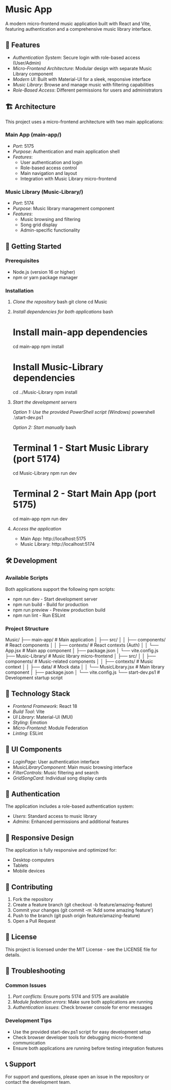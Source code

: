 # Music App

A modern micro-frontend music application built with React and Vite, featuring authentication and a comprehensive music library interface.

## 🎵 Features

- *Authentication System*: Secure login with role-based access (User/Admin)
- *Micro-Frontend Architecture*: Modular design with separate Music Library component
- *Modern UI*: Built with Material-UI for a sleek, responsive interface
- *Music Library*: Browse and manage music with filtering capabilities
- *Role-Based Access*: Different permissions for users and administrators

## 🏗 Architecture

This project uses a micro-frontend architecture with two main applications:

### Main App (main-app/)
- *Port*: 5175
- *Purpose*: Authentication and main application shell
- *Features*:
  - User authentication and login
  - Role-based access control
  - Main navigation and layout
  - Integration with Music Library micro-frontend

### Music Library (Music-Library/)
- *Port*: 5174
- *Purpose*: Music library management component
- *Features*:
  - Music browsing and filtering
  - Song grid display
  - Admin-specific functionality

## 🚀 Getting Started

### Prerequisites

- Node.js (version 16 or higher)
- npm or yarn package manager

### Installation

1. *Clone the repository*
   bash
   git clone <repository-url>
   cd Music
   

2. *Install dependencies for both applications*
   bash
   # Install main-app dependencies
   cd main-app
   npm install
   
   # Install Music-Library dependencies
   cd ../Music-Library
   npm install
   

3. *Start the development servers*

   *Option 1: Use the provided PowerShell script (Windows)*
   powershell
   .\start-dev.ps1
   

   *Option 2: Start manually*
   bash
   # Terminal 1 - Start Music Library (port 5174)
   cd Music-Library
   npm run dev
   
   # Terminal 2 - Start Main App (port 5175)
   cd main-app
   npm run dev
   

4. *Access the application*
   - Main App: http://localhost:5175
   - Music Library: http://localhost:5174

## 🛠 Development

### Available Scripts

Both applications support the following npm scripts:

- npm run dev - Start development server
- npm run build - Build for production
- npm run preview - Preview production build
- npm run lint - Run ESLint

### Project Structure


Music/
├── main-app/                 # Main application
│   ├── src/
│   │   ├── components/      # React components
│   │   ├── contexts/        # React contexts (Auth)
│   │   └── App.jsx          # Main app component
│   ├── package.json
│   └── vite.config.js
├── Music-Library/           # Music library micro-frontend
│   ├── src/
│   │   ├── components/      # Music-related components
│   │   ├── contexts/        # Music context
│   │   ├── data/           # Mock data
│   │   └── MusicLibrary.jsx # Main library component
│   ├── package.json
│   └── vite.config.js
└── start-dev.ps1           # Development startup script


## 🔧 Technology Stack

- *Frontend Framework*: React 18
- *Build Tool*: Vite
- *UI Library*: Material-UI (MUI)
- *Styling*: Emotion
- *Micro-Frontend*: Module Federation
- *Linting*: ESLint

## 🎨 UI Components

- *LoginPage*: User authentication interface
- *MusicLibraryComponent*: Main music browsing interface
- *FilterControls*: Music filtering and search
- *GridSongCard*: Individual song display cards

## 🔐 Authentication

The application includes a role-based authentication system:
- *Users*: Standard access to music library
- *Admins*: Enhanced permissions and additional features

## 📱 Responsive Design

The application is fully responsive and optimized for:
- Desktop computers
- Tablets
- Mobile devices

## 🤝 Contributing

1. Fork the repository
2. Create a feature branch (git checkout -b feature/amazing-feature)
3. Commit your changes (git commit -m 'Add some amazing feature')
4. Push to the branch (git push origin feature/amazing-feature)
5. Open a Pull Request

## 📄 License

This project is licensed under the MIT License - see the LICENSE file for details.

## 🐛 Troubleshooting

### Common Issues

1. *Port conflicts*: Ensure ports 5174 and 5175 are available
2. *Module federation errors*: Make sure both applications are running
3. *Authentication issues*: Check browser console for error messages

### Development Tips

- Use the provided start-dev.ps1 script for easy development setup
- Check browser developer tools for debugging micro-frontend communication
- Ensure both applications are running before testing integration features

## 📞 Support

For support and questions, please open an issue in the repository or contact the development team.